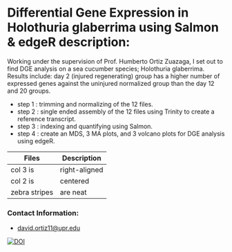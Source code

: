 # Differential Gene Expression in Holothuria glaberrima using Salmon & edgeR description:

Working under the supervision of Prof. Humberto Ortiz Zuazaga, I set out to find DGE analysis on a sea cucumber species; Holothuria glaberrima. Results include: day 2 (injured regenerating) group has a higher number of expressed genes against the uninjured normalized group than the day 12 and 20 groups.

+ step 1 : trimming and normalizing of the 12 files.
+ step 2 : single ended assembly of the 12 files using Trinity to create a reference transcript.
+ step 3 : indexing and quantifying using Salmon.
+ step 4 : create an MDS, 3 MA plots, and 3 volcano plots for DGE analysis using edgeR.
  

| Files         | Description           |
| ------------- |-----------------------|
| col 3 is      | right-aligned |
| col 2 is      | centered      |
| zebra stripes | are neat      |
  
### Contact Information:
  + david.ortiz11@upr.edu
  
[![DOI](https://zenodo.org/badge/DOI/10.5281/zenodo.836113.svg)](https://doi.org/10.5281/zenodo.836113)

